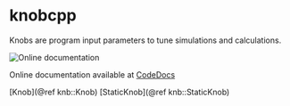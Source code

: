 # knobcpp
Knobs are program input parameters to tune simulations and calculations. 

![Online documentation](https://codedocs.xyz/curoles/knobcpp.svg)

Online documentation available at [CodeDocs](https://codedocs.xyz/curoles/knobcpp/)


[Knob](@ref knb::Knob)
[StaticKnob](@ref knb::StaticKnob)
